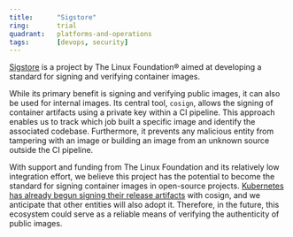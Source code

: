 ```yaml
---
title:      "Sigstore"
ring:       trial
quadrant:   platforms-and-operations
tags:       [devops, security]
---
```


[Sigstore](https://www.sigstore.dev) is a project by The Linux Foundation® aimed at developing a standard for signing and verifying container images.

While its primary benefit is signing and verifying public images, it can also be used for internal images. Its central tool, `cosign`, allows the signing of container artifacts using a private key within a CI pipeline. This approach enables us to track which job built a specific image and identify the associated codebase. Furthermore, it prevents any malicious entity from tampering with an image or building an image from an unknown source outside the CI pipeline.

With support and funding from The Linux Foundation and its relatively low integration effort, we believe this project has the potential to become the standard for signing container images in open-source projects. [Kubernetes has already begun signing their release artifacts](https://github.com/kubernetes/enhancements/issues/3031) with cosign, and we anticipate that other entities will also adopt it. Therefore, in the future, this ecosystem could serve as a reliable means of verifying the authenticity of public images.
